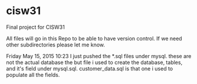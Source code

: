 # cisw31
Final project for CISW31

All files will go in this Repo to be able to have version control.
If we need other subdirectories please let me know.

Friday May 15, 2015 10:23
I just pushed the *.sql files under mysql. these are not the actual database the but file i used to create the database, tables, and it's field under mysql.sql.  customer_data.sql is that one i used to populate all the fields. 
